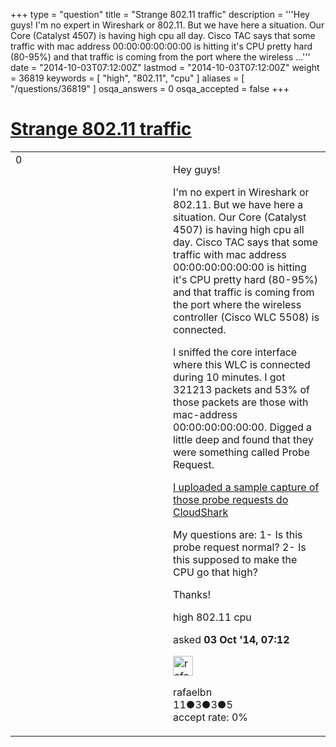 +++
type = "question"
title = "Strange 802.11 traffic"
description = '''Hey guys! I&#x27;m no expert in Wireshark or 802.11. But we have here a situation. Our Core (Catalyst 4507) is having high cpu all day. Cisco TAC says that some traffic with mac address 00:00:00:00:00:00 is hitting it&#x27;s CPU pretty hard (80-95%) and that traffic is coming from the port where the wireless ...'''
date = "2014-10-03T07:12:00Z"
lastmod = "2014-10-03T07:12:00Z"
weight = 36819
keywords = [ "high", "802.11", "cpu" ]
aliases = [ "/questions/36819" ]
osqa_answers = 0
osqa_accepted = false
+++

<div class="headNormal">

# [Strange 802.11 traffic](/questions/36819/strange-80211-traffic)

</div>

<div id="main-body">

<div id="askform">

<table id="question-table" style="width:100%;"><colgroup><col style="width: 50%" /><col style="width: 50%" /></colgroup><tbody><tr class="odd"><td style="width: 30px; vertical-align: top"><div class="vote-buttons"><div id="post-36819-score" class="post-score" title="current number of votes">0</div><div id="favorite-count" class="favorite-count"></div></div></td><td><div id="item-right"><div class="question-body"><p>Hey guys!</p><p>I'm no expert in Wireshark or 802.11. But we have here a situation. Our Core (Catalyst 4507) is having high cpu all day. Cisco TAC says that some traffic with mac address 00:00:00:00:00:00 is hitting it's CPU pretty hard (80-95%) and that traffic is coming from the port where the wireless controller (Cisco WLC 5508) is connected.</p><p>I sniffed the core interface where this WLC is connected during 10 minutes. I got 321213 packets and 53% of those packets are those with mac-address 00:00:00:00:00:00. Digged a little deep and found that they were something called Probe Request.</p><p><a href="https://www.cloudshark.org/captures/ded5da4f289c">I uploaded a sample capture of those probe requests do CloudShark</a></p><p>My questions are: 1- Is this probe request normal? 2- Is this supposed to make the CPU go that high?</p><p>Thanks!</p></div><div id="question-tags" class="tags-container tags">high 802.11 cpu</div><div id="question-controls" class="post-controls"></div><div class="post-update-info-container"><div class="post-update-info post-update-info-user"><p>asked <strong>03 Oct '14, 07:12</strong></p><img src="https://secure.gravatar.com/avatar/6a24e499a575770e6ba8e4c74d822420?s=32&amp;d=identicon&amp;r=g" class="gravatar" width="32" height="32" alt="rafaelbn&#39;s gravatar image" /><p>rafaelbn<br />
<span class="score" title="11 reputation points">11</span><span title="3 badges"><span class="badge1">●</span><span class="badgecount">3</span></span><span title="3 badges"><span class="silver">●</span><span class="badgecount">3</span></span><span title="5 badges"><span class="bronze">●</span><span class="badgecount">5</span></span><br />
<span class="accept_rate" title="Rate of the user&#39;s accepted answers">accept rate:</span> <span title="rafaelbn has no accepted answers">0%</span></p></div></div><div id="comments-container-36819" class="comments-container"></div><div id="comment-tools-36819" class="comment-tools"></div><div class="clear"></div><div id="comment-36819-form-container" class="comment-form-container"></div><div class="clear"></div></div></td></tr></tbody></table>

</div>

</div>

